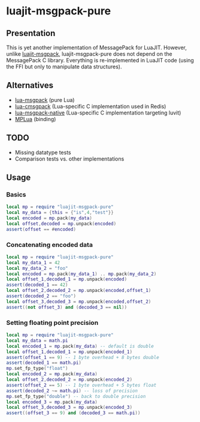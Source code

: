 # luajit-msgpack-pure

## Presentation

This is yet another implementation of MessagePack for LuaJIT.
However, unlike [luajit-msgpack](https://github.com/catwell/luajit-msgpack),
luajit-msgpack-pure does not depend on the MessagePack C library.
Everything is re-implemented in LuaJIT code (using the FFI but only to
manipulate data structures).

## Alternatives

 - [lua-msgpack](https://github.com/kengonakajima/lua-msgpack) (pure Lua)
 - [lua-cmsgpack](https://github.com/antirez/lua-cmsgpack)
   (Lua-specific C implementation used in Redis)
 - [lua-msgpack-native](https://github.com/kengonakajima/lua-msgpack-native)
   (Lua-specific C implementation targeting luvit)
 - [MPLua](https://github.com/nobu-k/mplua) (binding)

## TODO

- Missing datatype tests
- Comparison tests vs. other implementations

## Usage

### Basics

```lua
local mp = require "luajit-msgpack-pure"
local my_data = {this = {"is",4,"test"}}
local encoded = mp.pack(my_data)
local offset,decoded = mp.unpack(encoded)
assert(offset == #encoded)
```

### Concatenating encoded data

```lua
local mp = require "luajit-msgpack-pure"
local my_data_1 = 42
local my_data_2 = "foo"
local encoded = mp.pack(my_data_1) .. mp.pack(my_data_2)
local offset_1,decoded_1 = mp.unpack(encoded)
assert(decoded_1 == 42)
local offset_2,decoded_2 = mp.unpack(encoded,offset_1)
assert(decoded_2 == "foo")
local offset_3,decoded_3 = mp.unpack(encoded,offset_2)
assert((not offset_3) and (decoded_3 == nil))
```

### Setting floating point precision

```lua
local mp = require "luajit-msgpack-pure"
local my_data = math.pi
local encoded_1 = mp.pack(my_data) -- default is double
local offset_1,decoded_1 = mp.unpack(encoded_1)
assert(offset_1 == 9) -- 1 byte overhead + 8 bytes double
assert(decoded_1 == math.pi)
mp.set_fp_type("float")
local encoded_2 = mp.pack(my_data)
local offset_2,decoded_2 = mp.unpack(encoded_2)
assert(offset_2 == 5) -- 1 byte overhead + 5 bytes float
assert(decoded_2 ~= math.pi) -- loss of precision
mp.set_fp_type("double") -- back to double precision
local encoded_3 = mp.pack(my_data)
local offset_3,decoded_3 = mp.unpack(encoded_3)
assert((offset_3 == 9) and (decoded_3 == math.pi))
```
